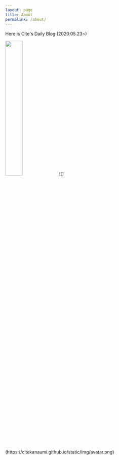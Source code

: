 ```yaml
---
layout: page
title: About
permalink: /about/
---
```


Here is Cite's Daily Blog (2020.05.23~)

<img src="https://citekanaumi.github.io/static/img/avatar.png" width=33%>
![](https://citekanaumi.github.io/static/img/avatar.png)
